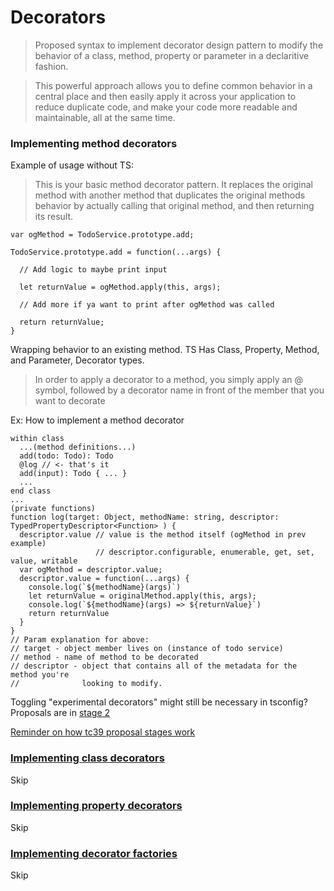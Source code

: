 # Decorators

> Proposed syntax to implement decorator design pattern to modify the behavior of a class, method, property or parameter in a declaritive fashion.

> This powerful approach allows you to define common behavior in a central place and then easily apply it across your application to reduce duplicate code, and make your code more readable and maintainable, all at the same time.

### Implementing method decorators

Example of usage without TS:

> This is your basic method decorator pattern. It replaces the original method with another method that duplicates the original methods behavior by actually calling that original method, and then returning its result.

```
var ogMethod = TodoService.prototype.add;

TodoService.prototype.add = function(...args) {

  // Add logic to maybe print input

  let returnValue = ogMethod.apply(this, args);

  // Add more if ya want to print after ogMethod was called

  return returnValue;
}
```

Wrapping behavior to an existing method. TS Has Class, Property, Method, and
Parameter, Decorator types.

> In order to apply a decorator to a method, you simply apply an @ symbol, followed by a decorator name in front of the member that you want to decorate

Ex: How to implement a method decorator

```
within class
  ...(method definitions...)
  add(todo: Todo): Todo
  @log // <- that's it
  add(input): Todo { ... }
  ...
end class
...
(private functions)
function log(target: Object, methodName: string, descriptor:
TypedPropertyDescriptor<Function> ) {
  descriptor.value // value is the method itself (ogMethod in prev example)
                   // descriptor.configurable, enumerable, get, set, value, writable
  var ogMethod = descriptor.value;
  descriptor.value = function(...args) {
    console.log(`${methodName}(args)`)
    let returnValue = originalMethod.apply(this, args);
    console.log(`${methodName}(args) => ${returnValue}`)
    return returnValue
  }
}
// Param explanation for above:
// target - object member lives on (instance of todo service)
// method - name of method to be decorated
// descriptor - object that contains all of the metadata for the method you're
//              looking to modify.
```

Toggling "experimental decorators" might still be necessary in tsconfig?
Proposals are in [stage 2](https://github.com/tc39/proposal-decorators)

[Reminder on how tc39 proposal stages work](https://2ality.com/2015/11/tc39-process.html)

### [Implementing class decorators](https://www.linkedin.com/learning/typescript-essential-training/implementing-class-decorators?u=42459020)

Skip

### [Implementing property decorators](https://www.linkedin.com/learning/typescript-essential-training/implementing-property-decorators?u=42459020)

Skip

### [Implementing decorator factories](https://www.linkedin.com/learning/typescript-essential-training/implementing-decorator-factories?u=42459020)

Skip